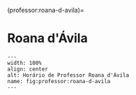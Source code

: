 (professor:roana-d-avila)=

# Roana d'Ávila

```{figure} ../_static/img/professor/roana-d-avila.png
---
width: 100%
align: center
alt: Horário de Professor Roana d'Ávila
name: fig:professor:roana-d-avila
---
```

